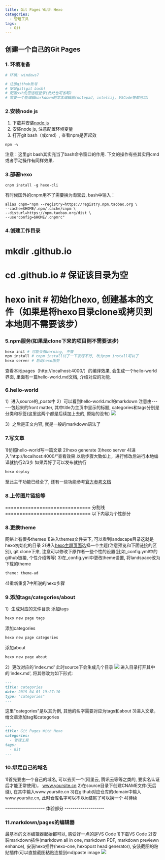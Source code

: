```yaml
---
title: Git Pages With Hexo
categories: 
  - 管理工具
tags:
  - Git
---
```


## 创建一个自己的Git Pages

### 1. 环境准备
``` bash
# 环境: windows7

# 注册github账号
# 安装git(git bash)
# 配置ssh免密远程登录(此处也可省略)
# 需要一个能编辑markdown的文本编辑器(notepad, intellij, VSCode等都可以)
```

### 2.安装node js
1) 下载并安装[node.js](http://nodejs.org/)
2) 安装node js, 注意配置环境变量
3) 打开git bash（或cmd）, 查看npm是否起效
```
npm -v
```
注意：这里git bash其实充当了bash命令窗口的作用. 下文的操作有些其实用cmd或者手动操作有同样效果.

### 3.部署hexo
```
cnpm install -g hexo-cli
```
有时候国外的cnpm用不了需要换为淘宝云, bash中输入：
```
alias cnpm="npm --registry=https://registry.npm.taobao.org \
--cache=$HOME/.npm/.cache/cnpm \
--disturl=https://npm.taobao.org/dist \
--userconfig=$HOME/.cnpmrc"
```

### 4.创建工作目录
# mkdir <your github>.github.io
# cd <your github>.github.io # 保证该目录为空
# hexo init # 初始化hexo, 创建基本的文件（如果是将hexo目录clone或拷贝到本地则不需要该步）

### 5.npm服务(如果是clone下来的项目则不需要该步)

``` bash
hexo init # 可能会有warning, 不管
npm install # cnpm install试了一下发现不行, 改为npm install可以了
hexo server # 启动hexo服务
```
查看本地pages（http://localhost:4000/）的编译效果, 会生成一个hello-world界面, 里面有一篇hello-world.md文档, 介绍对应的功能.

### 6.hello-world
1）进入source的_posts中
2）可以看到hello-world.md的markdown
注意由--- ---包起来的front matter, 其中title为主页中显示的标题, categories和tags分别是分类和标签(这里这两个都是后续加上去的, 原始的没有)
![](2019-04-02-10-12-27.png)

3）之后是正文内容, 就是一般的markdown语法了

### 7.写文章
1)仿照hello-world写一篇文章
2)hexo generate
3)hexo server
4)进入"http://localhost:4000/"查看效果
以后步骤大致如上，进行修改后进行本地编译就执行2/3步
如果弄好了可以发布就执行
```bash
hexo deploy
```
至此主干功能已经全了, 还有一些功能参考[官方参考文档](https://hexo.io/docs)

### 8.上传图片链接等



============================== 分割线 ==============================
以下内容为个性部分
### 8.更换theme
网络上有很多themes
1)进入themes文件夹下, 可以看到landscape目录这就是hexo初始化的目录
2)进入[hexo主题页面](https://hexo.io/themes/)选择一个主题(注意预览和下面链接的区别), git clone下来, 注意可以修改下原作者一些个性的设置(比如_config.yml中的github链接, 个性介绍等等)
3)在_config.yml中更改theme设置, 将landspace改为下载的theme
``` bash
theme: theme-ad
```
4)重新重复7中所说的hexo步骤
### 9.添加tags/categories/about
1）生成对应的文件目录
添加tags
```bash
hexo new page tags
```
添加categories
```bash
hexo new page categories
```
添加about
```bash
hexo new page about
```
2）更改对应的'index.md'
此时source下会生成几个目录
![](2019-04-02-10-32-11.png)
进入目录打开其中的'index.md', 将其修改为如下形式:
```md
---
title: categories
date: 2019-04-01 19:27:10
type: "categories" 
---
```
这里"categories"是以其为例, 其他的名字需要对应为tags和about
3)进入文章，给文章添加tag和categories
```md
---
title: Git Pages With Hexo
categories: 
  - 管理工具
tags:
  - Git
---
```
### 10.绑定自己的域名
1)首先要由一个自己的域名, 可以去买一个(阿里云, 腾讯云等等之类的, 要实名认证后才能正常使用)， www.yoursite.cn
2)在source目录下创建CNAME文件(无后缀), 在其中输入www.yoursite.cn
3)在github对应仓库的domain中输入www.yoursite.cn, 此时仓库名字可以不以io结尾了可以换一个
4)待续

-------------------- 体验部分 --------------------

### 11.markdown/pages的编辑器
最基本的文本编辑器起始都可以, 感受好一点的是VS Code
1)下载VS Code
2)安装markdown插件(markdown all in one, markdown PDF, markdown previewn enhance), 安装hexo插件(hexo-one, hexopost head generator), 安装截图的粘贴插件(可以直接截图粘贴连接到md)paste image
![](2019-04-02-15-14-44.png)